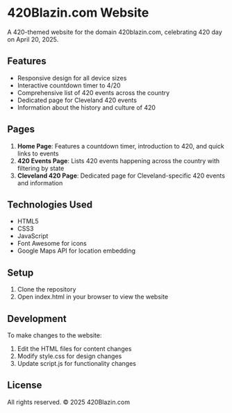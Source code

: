 # 420Blazin.com Website

A 420-themed website for the domain 420blazin.com, celebrating 420 day on April 20, 2025.

## Features

- Responsive design for all device sizes
- Interactive countdown timer to 4/20
- Comprehensive list of 420 events across the country
- Dedicated page for Cleveland 420 events
- Information about the history and culture of 420

## Pages

1. **Home Page**: Features a countdown timer, introduction to 420, and quick links to events
2. **420 Events Page**: Lists 420 events happening across the country with filtering by state
3. **Cleveland 420 Page**: Dedicated page for Cleveland-specific 420 events and information

## Technologies Used

- HTML5
- CSS3
- JavaScript
- Font Awesome for icons
- Google Maps API for location embedding

## Setup

1. Clone the repository
2. Open index.html in your browser to view the website

## Development

To make changes to the website:

1. Edit the HTML files for content changes
2. Modify style.css for design changes
3. Update script.js for functionality changes

## License

All rights reserved. © 2025 420Blazin.com
